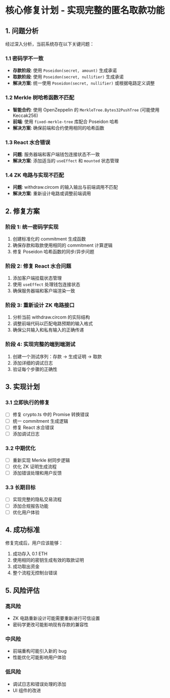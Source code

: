 # 核心修复计划 - 实现完整的匿名取款功能

## 1. 问题分析

经过深入分析，当前系统存在以下关键问题：

### 1.1 密码学不一致
- **存款阶段**: 使用 `Poseidon(secret, amount)` 生成承诺
- **取款阶段**: 使用 `Poseidon(secret, nullifier)` 生成承诺
- **解决方案**: 统一使用 `Poseidon(secret, nullifier)` 或根据电路定义调整

### 1.2 Merkle 树哈希函数不匹配
- **智能合约**: 使用 OpenZeppelin 的 `MerkleTree.Bytes32PushTree` (可能使用 Keccak256)
- **前端**: 使用 `fixed-merkle-tree` 库配合 Poseidon 哈希
- **解决方案**: 确保前端和合约使用相同的哈希函数

### 1.3 React 水合错误
- **问题**: 服务器端和客户端钱包连接状态不一致
- **解决方案**: 添加适当的 `useEffect` 和 `mounted` 状态管理

### 1.4 ZK 电路与实现不匹配
- **问题**: withdraw.circom 的输入输出与前端调用不匹配
- **解决方案**: 重新设计电路或调整前端调用

## 2. 修复方案

### 阶段 1: 统一密码学实现
1. 创建标准化的 commitment 生成函数
2. 确保存款和取款使用相同的 commitment 计算逻辑
3. 修复 Poseidon 哈希函数的同步/异步问题

### 阶段 2: 修复 React 水合问题
1. 添加客户端挂载状态管理
2. 使用 `useEffect` 处理钱包连接状态
3. 确保服务器端和客户端渲染一致

### 阶段 3: 重新设计 ZK 电路接口
1. 分析当前 withdraw.circom 的实际结构
2. 调整前端代码以匹配电路预期的输入格式
3. 确保公共输入和私有输入的正确传递

### 阶段 4: 实现完整的端到端测试
1. 创建一个测试序列：存款 → 生成证明 → 取款
2. 添加详细的调试日志
3. 验证每个步骤的正确性

## 3. 实现计划

### 3.1 立即执行的修复
- [ ] 修复 crypto.ts 中的 Promise 转换错误
- [ ] 统一 commitment 生成逻辑
- [ ] 修复 React 水合错误
- [ ] 添加调试日志

### 3.2 中期优化
- [ ] 重新实现 Merkle 树同步逻辑
- [ ] 优化 ZK 证明生成流程
- [ ] 添加错误处理和用户反馈

### 3.3 长期目标
- [ ] 实现完整的隐私交易流程
- [ ] 添加合规报告功能
- [ ] 优化用户体验

## 4. 成功标准

修复完成后，用户应该能够：
1. 成功存入 0.1 ETH
2. 使用相同的密钥生成有效的取款证明
3. 成功取出资金
4. 整个流程无控制台错误

## 5. 风险评估

### 高风险
- ZK 电路重新设计可能需要重新进行可信设置
- 密码学更改可能影响现有存款的兼容性

### 中风险
- 前端重构可能引入新的 bug
- 性能优化可能影响用户体验

### 低风险
- 调试日志和错误处理的添加
- UI 组件的改进
